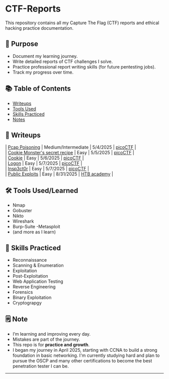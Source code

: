 # CTF-Reports

This repository contains all my Capture The Flag (CTF) reports and ethical hacking practice documentation.

## 🧠 Purpose

- Document my learning journey.
- Write detailed reports of CTF challenges I solve.
- Practice professional report writing skills (for future pentesting jobs).
- Track my progress over time.

## 📚 Table of Contents

- [Writeups](#writeups)
- [Tools Used](#tools-used)
- [Skills Practiced](#skills-practiced)
- [Notes](#notes)

## 📝 Writeups

| [Pcap Poisoning](writeups/pcap_poisoning.md) | Medium/Intermediate | 5/4/2025 | [picoCTF](https://www.picoctf.org/) |<br>
| [Cookie Monster's secret recipe](writeups/cookie_monster.md) | Easy | 5/5/2025 | [picoCTF](https://www.picoctf.org/) |<br>
| [Cookie](writeups/cookie.md) | Easy | 5/6/2025 | [picoCTF](https://www.picoctf.org/) |<br>
| [Logon](writeups/logon.md) | Easy | 5/7/2025 | [picoCTF](https://www.picoctf.org/) |<br>
| [Insp3ct0r](writeups/Inspe3ct0r.md) | Easy | 5/7/2025 | [picoCTF](https://www.picoctf.org/) |<br>
| [Public Exploits](writeups/public_exploits.md) | Easy | 8/31/2025 | [HTB academy](https://academy.hackthebox.com) | <br>




## 🛠 Tools Used/Learned

- Nmap
- Gobuster
- Nikto
- Wireshark
- Burp-Suite
-Metasploit
- (and more as I learn)

## 🧩 Skills Practiced

- Reconnaissance
- Scanning & Enumeration
- Exploitation
- Post-Exploitation
- Web Application Testing
- Reverse Engineering
- Forensics
- Binary Exploitation
- Cryptograpgy

## 🗒️ Note

- I’m learning and improving every day.
- Mistakes are part of the journey. 
- This repo is for **practice and growth**.
- I began my journey in April 2025, starting with CCNA to build a strong foundation in basic networking. I'm currently studying hard and plan to pursue the OSCP and many other certifications to become the best penetration tester I can be.
---
